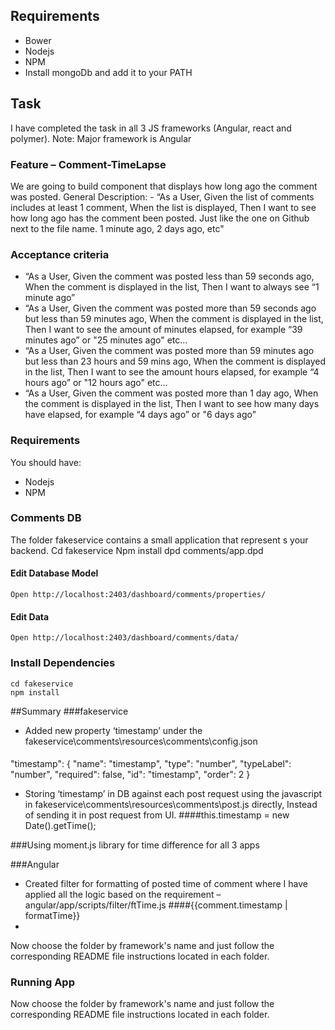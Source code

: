 

## Requirements
- Bower
- Nodejs
- NPM
- Install mongoDb and add it to your PATH

## Task
I have completed the task in all 3 JS frameworks (Angular, react and polymer).
Note:  Major framework is Angular

### Feature – Comment-TimeLapse
We are going to build component that displays how long ago the comment was posted.
General Description: - “As a User, Given the list of comments includes at least 1 comment, When the list is displayed, Then I want to see how long ago has the comment been posted. Just like the one on Github next to the file name. 1 minute ago, 2 days ago, etc"

### Acceptance criteria
- “As a User, Given the comment was posted less than 59 seconds ago, When the comment is displayed in the list, Then I want to always see “1 minute ago”
- “As a User, Given the comment was posted more than 59 seconds ago but less than 59 minutes ago, When the comment is displayed in the list, Then I want to see the amount of minutes elapsed, for example “39 minutes ago” or "25 minutes ago" etc...
- “As a User, Given the comment was posted more than 59 minutes ago but less than 23 hours and 59 mins ago, When the comment is displayed in the list, Then I want to see the amount hours elapsed, for example “4 hours ago” or "12 hours ago" etc...
- “As a User, Given the comment was posted more than 1 day  ago, When the comment is displayed in the list, Then I want to see how many days have elapsed, for example “4 days ago” or "6 days ago"

### Requirements
You should have: 
- Nodejs
- NPM

### Comments DB
The folder fakeservice contains a small application that represent s your backend.
    Cd fakeservice
    Npm install
    dpd comments/app.dpd
    
#### Edit Database Model
    Open http://localhost:2403/dashboard/comments/properties/
    
#### Edit Data
    Open http://localhost:2403/dashboard/comments/data/

### Install Dependencies
    cd fakeservice
    npm install

##Summary
###fakeservice

- Added new property ‘timestamp’ under the fakeservice\comments\resources\comments\config.json
#### 
"timestamp": {
	"name": "timestamp",
	"type": "number",
	"typeLabel": "number",
	"required": false,
	"id": "timestamp",
	"order": 2
}

- Storing ‘timestamp’ in DB against each post request using the javascript in fakeservice\comments\resources\comments\post.js directly, Instead of sending it in post request from UI.
####this.timestamp = new Date().getTime();

###Using moment.js library for time difference for all 3 apps

###Angular
- Created filter for formatting of posted time of comment where I have applied all the logic based on the requirement – angular/app/scripts/filter/ftTime.js
####{{comment.timestamp | formatTime}}
- 

Now choose the folder by framework's name and just follow the corresponding README file instructions located in each folder.


### Running App
Now choose the folder by framework's name and just follow the corresponding README file instructions located in each folder.
